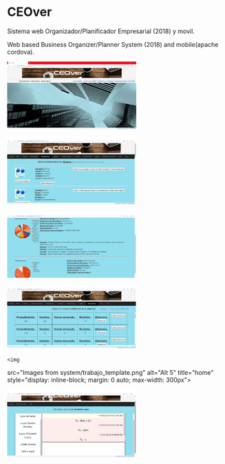 # CEOver
Sistema web Organizador/Planificador Empresarial (2018) y movil.

Web based Business Organizer/Planner System (2018) and mobile(apache cordova).

<img
  src="Images from system/index.png"
  alt="Alt home"
  title="home"
  style="display: inline-block; margin: 0 auto; max-width: 300px">
  
  
  <img
  src="Images from system/admin_view.png"
  alt="Alt 2"
  title="home"
  style="display: inline-block; margin: 0 auto; max-width: 300px">
  
  <img
  src="Images from system/graficas-e.png"
  alt="Alt 3"
  title="home"
  style="display: inline-block; margin: 0 auto; max-width: 300px">
  
  <img
  src="Images from system/Company_procedures.png"
  alt="Alt 4"
  title="home"
  style="display: inline-block; margin: 0 auto; max-width: 300px">
  
    <img
  src="Images from system/trabajo_template.png"
  alt="Alt 5"
  title="home"
  style="display: inline-block; margin: 0 auto; max-width: 300px">
  
  <img
  src="Images from system/chat.png"
  alt="Alt 6"
  title="home"
  style="display: inline-block; margin: 0 auto; max-width: 300px">
